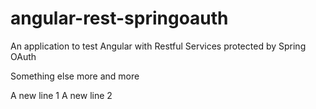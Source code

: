 angular-rest-springoauth
========================

An application to test Angular with Restful Services protected by Spring OAuth

Something else more and more

A new line 1
A new line 2
